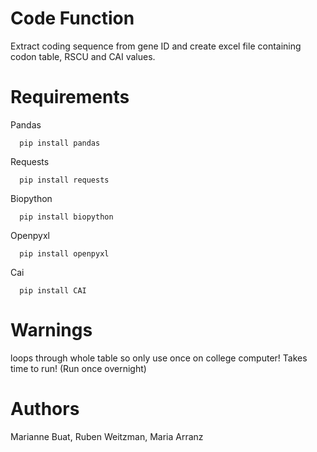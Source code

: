 # Code Function
Extract coding sequence from gene ID and create excel file containing codon table, RSCU and CAI values.

# Requirements
Pandas
```
  pip install pandas
```
Requests
```
  pip install requests
```
Biopython
```
  pip install biopython
```
Openpyxl 
```
  pip install openpyxl
```
Cai
```
  pip install CAI
```

# Warnings
loops through whole table so only use once on college computer!
Takes time to run! (Run once overnight)

# Authors 
Marianne Buat, Ruben Weitzman, Maria Arranz
